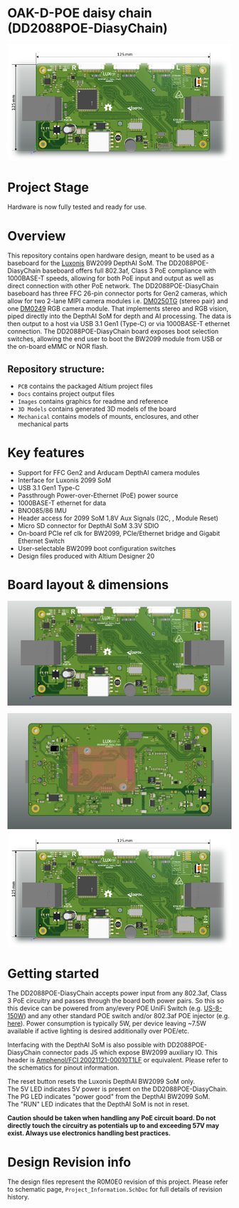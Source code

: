 # OAK-D-POE daisy chain  (DD2088POE-DiasyChain)

![](Images/oak-d-poe-daisy-dimensions.png)

# Project Stage
Hardware is now fully tested and ready for use. 

# Overview

This repository contains open hardware design, meant to be used as a baseboard for the [Luxonis](https://www.luxonis.com/depthai) BW2099 DepthAI SoM. The DD2088POE-DiasyChain baseboard offers full 802.3af, Class 3 PoE compliance with 1000BASE-T speeds, allowing for both PoE input and output as well as direct connection with other PoE network. The DD2088POE-DiasyChain baseboard has three FFC 26-pin connector ports for Gen2 cameras, which allow for two 2-lane MIPI camera modules i.e. [DM0250TG](https://github.com/luxonis/depthai-hardware/tree/master/DM0250TG_DepthAI_Mono_Camera/R1M1E1) (stereo pair) and one [DM0249](https://github.com/luxonis/depthai-hardware/tree/master/DM0249_DepthAI_RGB_Camera/R1M1E1) RGB camera module. That implements stereo and RGB vision, piped directly into the DepthAI SoM for depth and AI processing. The data is then output to a host via USB 3.1 Gen1 (Type-C) or via 1000BASE-T ethernet connection. 
The DD2088POE-DiasyChain board exposes boot selection switches, allowing the end user to boot the BW2099 module from USB or the on-board eMMC or NOR flash. 

## Repository structure:
* `PCB` contains the packaged Altium project files
* `Docs` contains project output files
* `Images` contains graphics for readme and reference
* `3D Models` contains generated 3D models of the board
* `Mechanical` contains models of mounts, enclosures, and other mechanical parts

# Key features
* Support for FFC Gen2 and Arducam DepthAI camera modules
* Interface for Luxonis 2099 SoM
* USB 3.1 Gen1 Type-C
* Passthrough Power-over-Ethernet (PoE) power source
* 1000BASE-T ethernet for data
* BNO085/86 IMU 
* Header access for 2099 SoM 1.8V Aux Signals (I2C, , Module Reset) 
* Micro SD connector for DepthAI SoM 3.3V SDIO
* On-board PCIe ref clk for BW2099, PCIe/Ethernet bridge and Gigabit Ethernet Switch
* User-selectable BW2099 boot configuration switches
* Design files produced with Altium Designer 20


# Board layout & dimensions

![](Images/oak-d-poe-daisy-top.png)

![](Images/oak-d-poe-daisy-bot.png)
![](Images/oak-d-poe-daisy-dimensions.png)

# Getting started
The DD2088POE-DiasyChain accepts power input from any 802.3af, Class 3 PoE circuitry and passes through the board both power pairs.  So this so this device can be powered from any/every POE UniFi Switch (e.g. [US-8-150W](https://www.ui.com/unifi-switching/unifi-switch-8-150w/)) and any other standard POE switch and/or 802.3af POE injector (e.g. [here](https://www.amazon.com/Injector-U-POE-af-802-3af-Supported-Ethernet/dp/B07SH2NM9F/ref=sr_1_3?dchild=1&keywords=ubiquiti+48v+poe+injector&qid=1614832809&sr=8-3)).   Power consumption is typically 5W, per device leaving ~7.5W available if active lighting is desired additionally over POE/etc.  

Interfacing with the DepthAI SoM is also possible with DD2088POE-DiasyChain connector pads J5 which expose BW2099 auxiliary IO. This header is [Amphenol/FCI 20021121-00010T1LF](https://octopart.com/20021121-00010t1lf-amphenol+icc+%2F+fci-93112650?r=sp) or equivalent. Please refer to the schematics for pinout information.

The reset button resets the Luxonis DepthAI BW2099 SoM only.   
The 5V LED indicates 5V power is present on the DD2088POE-DiasyChain.   
The PG LED indicates "power good" from the DepthAI BW2099 SoM.   
The "RUN" LED indicates that the DepthAI SoM is not in reset.  

**Caution should be taken when handling any PoE circuit board. Do not directly touch the circuitry as potentials up to and exceeding 57V may exist. Always use electronics handling best practices.** 


# Design Revision info
The design files represent the R0M0E0 revision of this project. Please refer to schematic page, `Project_Information.SchDoc` for full details of revision history.
